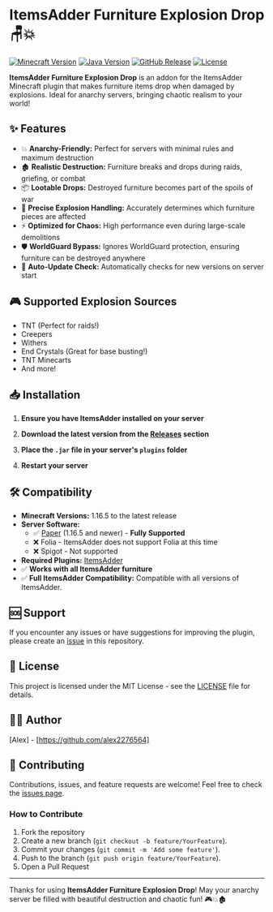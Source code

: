 # ItemsAdder Furniture Explosion Drop 🪑💥

[![Minecraft Version](https://img.shields.io/badge/Minecraft-1.16.5+-brightgreen)](https://papermc.io/software/paper)
[![Java Version](https://img.shields.io/badge/java-17+-orange)](https://adoptium.net/installation/linux/)
[![GitHub Release](https://img.shields.io/github/v/release/alex2276564/IAFurnitureExplosionDrop?color=blue)](https://github.com/alex2276564/IAFurnitureExplosionDrop/releases/latest)
[![License](https://img.shields.io/badge/license-MIT-green.svg)](LICENSE)

**ItemsAdder Furniture Explosion Drop** is an addon for the ItemsAdder Minecraft plugin that makes furniture items drop when damaged by explosions. Ideal for anarchy servers, bringing chaotic realism to your world!

## ✨ Features

- 💥 **Anarchy-Friendly:** Perfect for servers with minimal rules and maximum destruction
- 🏚️ **Realistic Destruction:** Furniture breaks and drops during raids, griefing, or combat
- 📦 **Lootable Drops:** Destroyed furniture becomes part of the spoils of war
- 🎯 **Precise Explosion Handling:** Accurately determines which furniture pieces are affected
- ⚡ **Optimized for Chaos:** High performance even during large-scale demolitions
- 🛡️️ **WorldGuard Bypass:** Ignores WorldGuard protection, ensuring furniture can be destroyed anywhere
- 🔄 **Auto-Update Check:** Automatically checks for new versions on server start

## 🎮 Supported Explosion Sources
- TNT (Perfect for raids!)
- Creepers
- Withers
- End Crystals (Great for base busting!)
- TNT Minecarts
- And more!

## 📥 Installation

1. **Ensure you have ItemsAdder installed on your server**

2. **Download the latest version from the [Releases](https://github.com/alex2276564/IAFurnitureExplosionDrop/releases) section**

3. **Place the `.jar` file in your server's `plugins` folder**

4. **Restart your server**

## 🛠️ Compatibility

- **Minecraft Versions:** 1.16.5 to the latest release
- **Server Software:**
    - ✅ [Paper](https://papermc.io/) (1.16.5 and newer) - **Fully Supported**
    - ❌ Folia - ItemsAdder does not support Folia at this time
    - ❌ Spigot - Not supported
- **Required Plugins:** [ItemsAdder](https://www.spigotmc.org/resources/itemsadder.73355/)
- ✅ **Works with all ItemsAdder furniture**
- ✅ **Full ItemsAdder Compatibility:** Compatible with all versions of ItemsAdder.

## 🆘 Support

If you encounter any issues or have suggestions for improving the plugin, please create an [issue](https://github.com/alex2276564/IAFurnitureExplosionDrop/issues) in this repository.

## 📄 License

This project is licensed under the MIT License - see the [LICENSE](LICENSE) file for details.

## 👨‍💻 Author

[Alex] - [https://github.com/alex2276564]

## 🤝 Contributing

Contributions, issues, and feature requests are welcome! Feel free to check the [issues page](https://github.com/alex2276564/IAFurnitureExplosionDrop/issues).

### How to Contribute

1. Fork the repository
2. Create a new branch (`git checkout -b feature/YourFeature`).
3. Commit your changes (`git commit -m 'Add some feature'`).
4. Push to the branch (`git push origin feature/YourFeature`).
5. Open a Pull Request

---

Thanks for using **ItemsAdder Furniture Explosion Drop**! May your anarchy server be filled with beautiful destruction and chaotic fun! 🎮💥🏚️
